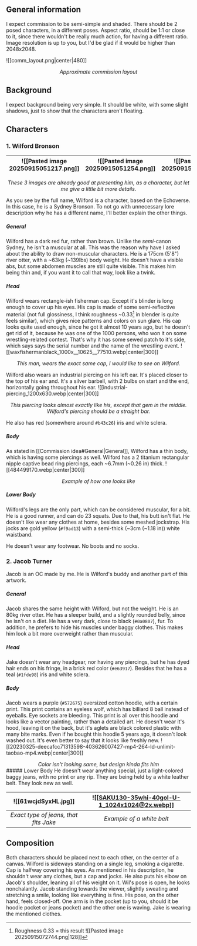 ## General information
I expect commission to be semi-simple and shaded. There should be 2 posed characters, in a different poses. Aspect ratio, should be 1:1 or close to it, since there wouldn't be really much action, for having a different ratio. Image resolution is up to you, but I'd be glad if it would be higher than 2048x2048.

![[comm_layout.png|center|480]]

<center><i>Approximate commission layout</i></center>

<div style="page-break-after: always;"></div>

## Background
I expect background being very simple. It should be white, with some slight shadows, just to show that the characters aren't floating.

<div style="page-break-after: always;"></div>

## Characters
### 1. Wilford Bronson
| ![[Pasted image 20250915051217.png]] | ![[Pasted image 20250915051254.png]] | ![[Pasted image 20250915051311.png]] |
| ------------------------------------ | ------------------------------------ | ------------------------------------ |
<center><i>These 3 images are already good at presenting him, as a character, but let me give a little bit more details.</i></center>

As you see by the full name, Wilford is a character, based on the Echoverse. In this case, he is a Sydney Bronson. To not go with unnecessary lore description why he has a different name, I'll better explain the other things.
##### General
Wilford has a dark red fur, rather than brown. Unlike the *semi*-canon Sydney, he isn't a muscular at all. This was the reason why have I asked about the ability to draw non-muscular characters. He is a 175cm (5'8") river otter, with a ~63kg (~139lbs) body weight. He doesn't have a visible abs, but some abdomen muscles are still quite visible. This makes him being thin and, if you want it to call that way, look like a twink. 
##### Head
Wilford wears rectangle-ish fisherman cap. Except it's blinder is long enough to cover up his eyes. His cap is made of some semi-reflective material (not full glossiness, I think roughness ~0.33[^1] in blender is quite feels similar), which gives nice patterns and colors on sun glare. His cap looks quite used enough, since he got it almost 10 years ago, but he doesn't get rid of it, because he was one of the 1000 persons, who won it on some wrestling-related contest. That's why it has some sewed patch to it's side, which says says the serial number and the name of the wrestling event.
![[waxfishermanblack_1000x__10625__77510.webp|center|300]]
<center><i>This man, wears the exact same cap, I would like to see on Wilford.</i></center>

Wilford also wears an industrial piercing on his left ear. It's placed closer to the top of his ear and. It's a silver barbell, with 2 bulbs on start and the end, horizontally going throughout his ear.
![[industrial-piercing_1200x630.webp|center|300]]
<center><i>This piercing looks almost exactly like his, except that gem in the middle. Wilford's piercing should be a straight bar.</i></center>

He also has red (somewhere around `#b43c26`) iris and white sclera.
##### Body
As stated in [[Commission idea#General|General]], Wilford has a thin body, which is having some piercings as well. 
Wilford has a 2 titanium rectangular nipple captive bead ring piercings, each ~6.7mm (~0.26 in) thick.
![[484499170.webp|center|300]]
<center><i>Example of how one looks like</i></center>

##### Lower Body
Wilford's legs are the only part, which can be considered muscular, for a bit. He is a good runner, and can do 23 squats. Due to that, his butt isn't flat.
He doesn't like wear any clothes at home, besides some meshed jockstrap. His jocks are gold yellow (`#f9ad13`) with a semi-thick (~3cm (~1.18 in)) white waistband. 

He doesn't wear any footwear. No boots and no socks.

<div style="page-break-after: always;"></div>

### 2. Jacob Turner
Jacob is an OC made by me. He is Wilford's buddy and another part of this artwork.
##### General
Jacob shares the same height with Wilford, but not the weight. He is an 80kg river otter. He has a sleeper build, and a slightly rounded belly, since he isn't on a diet. He has a very dark, close to black (`#0a0807`), fur. To addition, he prefers to hide his muscles under baggy clothes. This makes him look a bit more overweight rather than muscular.
##### Head
Jake doesn't wear any headgear, nor having any piercings, but he has dyed hair ends on his fringe, in a brick red color (`#e63917`). Besides that he has a teal (`#1fde98`) iris and white sclera.
##### Body
Jacob wears a purple (`#572675`) oversized cotton hoodie, with a certain print. This print contains an eyeless wolf, which has billiard 8 ball instead of eyeballs. Eye sockets are bleeding. This print is all over this hoodie and looks like a vector painting, rather than a detailed art. 
He doesn't wear it's hood, leaving it on the back, but it's aglets are black colored plastic with many bite marks. Even if he bought this hoodie 5 years ago, it doesn't look washed out. It's even better to say that it looks like freshly new.
![[20230325-deecafcc71313598-403626007427-mp4-264-ld-unlimit-taobao-mp4.webp|center|300]]
<center><i>Color isn't looking same, but design kinda fits him</i></center>
##### Lower Body
He doesn't wear anything special, just a light-colored baggy jeans, with no print or any rip. They are being held by a white leather belt. They look new as well.

|![[61wcjdSyxHL.jpg]]|![[SAKU130-35whi-40gol-U-1_1024x1024@2x.webp]]|
| :---: | :---: |
|*Exact type of jeans, that fits Jake*|*Example of a white belt*|
## Composition
Both characters should be placed next to each other, on the center of a canvas. 
Wilford is sideways standing on a single leg, smoking a cigarette. Cap is halfway covering his eyes. As mentioned in his description, he shouldn't wear any clothes, but a cap and jocks. He also puts his elbow on Jacob's shoulder, leaning all of his weight on it. Wil's pose is open, he looks nonchalantly. 
Jacob standing towards the viewer, slightly sweating and stretching a smile, looking like everything is fine. His pose, on the other hand, feels closed-off. One arm is in the pocket (up to you, should it be hoodie pocket or jeans pocket) and the other one is waving. Jake is wearing the mentioned clothes.

[^1]: Roughness 0.33 = this result  ![[Pasted image 20250915072744.png|128]]

